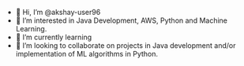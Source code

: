 - 👋 Hi, I’m @akshay-user96
- 👀 I’m interested in Java Development, AWS, Python and Machine Learning.
- 🌱 I’m currently learning 
- 💞️ I’m looking to collaborate on projects in  Java development and/or implementation of ML algorithms in Python.


<!---
akshay-user96/akshay-user96 is a ✨ special ✨ repository because its `README.md` (this file) appears on your GitHub profile.
You can click the Preview link to take a look at your changes.
--->
